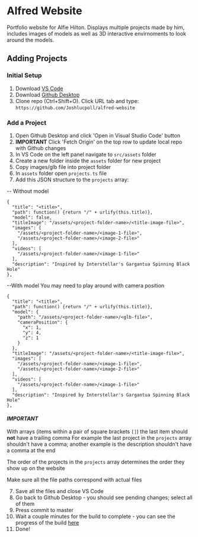 # Alfred Website

Portfolio website for Alfie Hilton. Displays multiple projects made by him, includes images of models as well as 3D interactive envirnoments to look around the models. 


## Adding Projects

### Initial Setup

1. Download [VS Code](https://code.visualstudio.com/download)
2. Download [Github Desktop](https://desktop.github.com/)
3. Clone repo (Ctrl+Shift+O). Click URL tab and type: `https://github.com/Joshlucpoll/alfred-website`

### Add a Project

1. Open Github Desktop and click 'Open in Visual Studio Code' button
2. **IMPORTANT** Click 'Fetch Origin' on the top row to update local repo with Github changes
3. In VS Code on the left panel navigate to `src/assets` folder
4. Create a new folder inside the `assets` folder for new project
5. Copy images/glb file into project folder
6. In `assets` folder open `projects.ts` file
7. Add this JSON structure to the `projects` array:
  
-- Without model
```
{
  "title": "<title>",
  "path": function() {return "/" + urlify(this.title)},
  "model": false,
  "titleImage": "/assets/<project-folder-name>/<title-image-file>",
  "images": [
    "/assets/<project-folder-name>/<image-1-file>",
    "/assets/<project-folder-name>/<image-2-file>"
  ],
  "videos": [
    "/assets/<project-folder-name>/<image-1-file>"
  ],
  "description": "Inspired by Interstellar's Gargantua Spinning Black Hole"
},
```


--With model
You may need to play around with camera position
```
{
  "title": "<title>",
  "path": function() {return "/" + urlify(this.title)},
  "model": {
    "path": "/assets/<project-folder-name>/<glb-file>",
    "cameraPosition": {
      "x": 1,
      "y": 4,
      "z": 1
    }
  },
  "titleImage": "/assets/<project-folder-name>/<title-image-file>",
  "images": [
    "/assets/<project-folder-name>/<image-1-file>",
    "/assets/<project-folder-name>/<image-2-file>"
  ],
  "videos": [
    "/assets/<project-folder-name>/<image-1-file>"
  ],
  "description": "Inspired by Interstellar's Gargantua Spinning Black Hole"
},
```

#### ***IMPORTANT***
With arrays (items within a pair of square brackets `[]`) the last item should **not** have a trailing comma
For example the last project in the `projects` array shouldn't have a comma; another example is the description shouldn't have a comma at the end


The order of the projects in the `projects` array determines the order they show up on the website

Make sure all the file paths correspond with actual files


7. Save all the files and close VS Code
8. Go back to Github Desktop - you should see pending changes; select all of them
9. Press commit to master
10. Wait a couple minutes for the build to complete - you can see the progress of the build [here](https://github.com/Joshlucpoll/alfred-website/actions)
11. Done!
